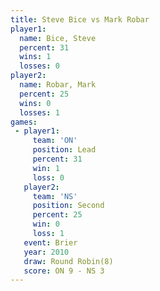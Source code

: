 ```yaml
---
title: Steve Bice vs Mark Robar
player1:           
  name: Bice, Steve
  percent: 31      
  wins: 1          
  losses: 0        
player2:           
  name: Robar, Mark
  percent: 25      
  wins: 0          
  losses: 1        
games:
 - player1:        
     team: 'ON'    
     position: Lead
     percent: 31   
     win: 1        
     loss: 0       
   player2:          
     team: 'NS'      
     position: Second
     percent: 25     
     win: 0          
     loss: 1         
   event: Brier        
   year: 2010          
   draw: Round Robin(8)
   score: ON 9 - NS 3  
---
```


